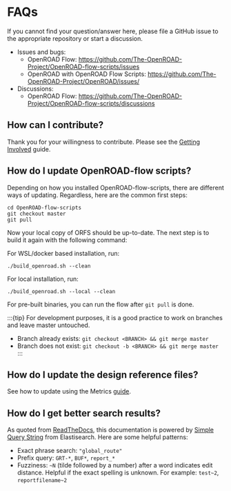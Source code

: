 # FAQs

If you cannot find your question/answer here, please file a GitHub issue to
the appropriate repository or start a discussion.

-   Issues and bugs:
    -   OpenROAD Flow: <https://github.com/The-OpenROAD-Project/OpenROAD-flow-scripts/issues>
    -   OpenROAD with OpenROAD Flow Scripts: <https://github.com/The-OpenROAD-Project/OpenROAD/issues/>
-   Discussions:
    -   OpenROAD Flow: <https://github.com/The-OpenROAD-Project/OpenROAD-flow-scripts/discussions>

## How can I contribute?

Thank you for your willingness to contribute. Please see the
[Getting Involved](../contrib/GettingInvolved) guide.

## How do I update OpenROAD-flow scripts?

Depending on how you installed OpenROAD-flow-scripts, there are different ways of updating. Regardless, here are the common first steps:

```shell
cd OpenROAD-flow-scripts
git checkout master
git pull
```

Now your local copy of ORFS should be up-to-date. The next step is to build it again with the following command: 

For WSL/docker based installation, run:
```shell
./build_openroad.sh --clean
```

For local installation, run:
```shell
./build_openroad.sh --local --clean
```

For pre-built binaries, you can run the flow after `git pull` is done.

:::{tip} 
For development purposes, it is a good practice to work on branches and leave master untouched. 
- Branch already exists: `git checkout <BRANCH> && git merge master`
- Branch does not exist: `git checkout -b <BRANCH> && git merge master` 
:::

## How do I update the design reference files?

See how to update using the Metrics [guide](../contrib/Metrics.md).

## How do I get better search results?

As quoted from [ReadTheDocs](https://docs.readthedocs.io/en/stable/server-side-search/syntax.html#special-queries), this documentation is powered by [Simple Query String](https://www.elastic.co/guide/en/elasticsearch/reference/current/query-dsl-simple-query-string-query.html#) from Elastisearch. Here are some helpful patterns:

- Exact phrase search: `"global_route"`
- Prefix query: `GRT-*`, `BUF*`, `report_*`
- Fuzziness: `~N` (tilde followed by a number) after a word indicates edit distance. Helpful if the exact spelling is unknown. For example: `test~2`, `reportfilename~2`

